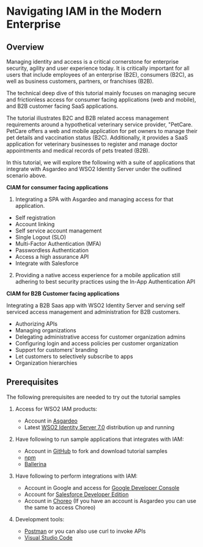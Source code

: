 # Navigating IAM in the Modern Enterprise

## Overview

Managing identity and access is a critical cornerstone for enterprise security, agility and user experience today. It is critically important for  all users that include employees of an enterprise (B2E), consumers (B2C), as well as business customers, partners, or franchises (B2B).

The technical deep dive of this tutorial mainly focuses on managing secure and frictionless access for consumer facing applications (web and mobile), and B2B customer facing SaaS applications.

The tutorial illustrates B2C and B2B related access management requirements around a hypothetical veterinary service provider, "PetCare. PetCare offers a web and mobile application for pet owners to manage their pet details and vaccination status (B2C). Additionally, it provides a SaaS application for veterinary businesses to register and manage doctor appointments and medical records of pets treated (B2B).

In this tutorial, we will explore the following with a suite of applications that integrate with Asgardeo and WSO2 Identity Server under the outlined scenario above.

**CIAM for consumer facing applications**
1. Integrating a SPA with Asgardeo and managing access for that application.
 - Self registration
 - Account linking
 - Self service account management
 - Single Logout (SLO)
 - Multi-Factor Authentication (MFA)
 - Passwordless Authentication
 - Access a high assurance API
 - Integrate with Salesforce

2. Providing a native access experience for a mobile application still adhering to best security practices using the In-App Authentication API

**CIAM for B2B Customer facing applications**

Integrating a B2B Saas app with WSO2 Identity Server and serving self serviced access management and administration for B2B customers.
- Authorizing APIs
- Managing organizations
- Delegating administrative access for customer organization admins
- Configuring login and access policies per customer organization
- Support for customers’ branding
- Let customers to selectively subscribe to apps
- Organization hierarchies

## Prerequisites
The following prerequisites are needed to try out the tutorial samples

1. Access for WSO2 IAM products:
   - Account in [Asgardeo](https://wso2.com/asgardeo/)
   - Latest [WSO2 Identity Server 7.0](https://wso2.com/identity-server/) distribution up and running

2. Have following to run sample applications that integrates with IAM: 
   - Account in [GitHub](https://github.com/) to fork and download tutorial samples
   - [npm](https://www.npmjs.com/)
   - [Ballerina](https://ballerina.io/downloads/)

3. Have following to perform integrations with IAM: 
   - Account in Google and access for [Google Developer Console](https://console.cloud.google.com/apis/dashboard)
   - Account for [Salesforce Developer Edition](https://developer.salesforce.com/signup) 
   - Account in [Choreo](https://choreo.dev/) (If you have an account is Asgardeo you can use the same to access Choreo)

4. Development tools:
   - [Postman](https://www.postman.com/downloads/) or you can also use curl to invoke APIs
   - [Visual Studio Code](https://code.visualstudio.com/)
